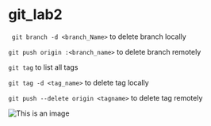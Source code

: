 # git_lab2

``` git branch -d <branch_Name>```
to delete branch locally


``` git push origin :<branch_name> ```
to delete branch remotely

``` git tag ```
to list all tags

``` git tag -d <tag_name> ```
to delete tag locally

``` git push --delete origin <tagname> ```
to delete tag remotely

![This is an image](https://myoctocat.com/assets/images/base-octocat.svg)
